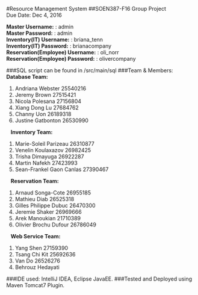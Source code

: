 #Resource Management System
##SOEN387-F16 Group Project <br/>Due Date: Dec 4, 2016


__Master Username:__ : admin<br/>
__Master Password:__ : admin<br/>
__Inventory(IT) Username:__ : briana_tenn<br/>
__Inventory(IT) Password:__ : brianacompany<br/>
__Reservation(Employee) Username:__ : oli_norr<br/>
__Reservation(Employee) Password:__ : olivercompany<br/>

###SQL script can be found in /src/main/sql
###Team & Members:
&nbsp;&nbsp; **Database Team:**
 <ol>
    <li>Andriana Webster 25540216</li>
    <li>Jeremy Brown 27515421</li>
    <li>Nicola Polesana 27156804</li>
    <li>Xiang Dong Lu 27684762</li>
    <li>Channy Uon 26189318</li>
    <li>Justine Gatbonton 26530990</li>
 </ol>
 
&nbsp;&nbsp; **Inventory Team:**
  <ol>
     <li>Marie-Soleil Parizeau 26310877</li>
     <li>Venelin Koulaxazov 26982425</li>
     <li>Trisha Dimayuga 26922287</li>
     <li>Martin Nafekh 27423993</li>
     <li>Sean-Frankel Gaon Canlas 27390467</li>
  </ol>
  
&nbsp;&nbsp; **Reservation Team:**
   <ol>
      <li>Arnaud Songa-Cote 26955185</li>
      <li>Mathieu Diab 26525318</li>
      <li>Gilles Philippe Dubuc 26470300</li>
      <li>Jeremie Shaker 26969666</li>
      <li>Arek Manoukian 21710389 </li>
      <li>Olivier Brochu Dufour 26786049</li>
   </ol>
   
&nbsp;&nbsp; **Web Service Team:**
   <ol>
      <li>Yang Shen 27159390</li>
      <li>Tsang Chi Kit 25692636</li>
      <li>Van Do 26526276</li>
      <li>Behrouz Hedayati</li>
   </ol>

    
###IDE used: IntelliJ IDEA, Eclipse JavaEE.
###Tested and Deployed using Maven Tomcat7 Plugin.
